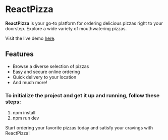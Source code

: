 # ReactPizza

**ReactPizza** is your go-to platform for ordering delicious pizzas right to your doorstep. Explore a wide variety of mouthwatering pizzas.

Visit the live demo [here](https://mtibaareactpizza.netlify.app/).

## Features

- Browse a diverse selection of pizzas
- Easy and secure online ordering
- Quick delivery to your location
- And much more!

### To initialize the project and get it up and running, follow these steps:

1. npm install
2. npm run dev

Start ordering your favorite pizzas today and satisfy your cravings with ReactPizza!
